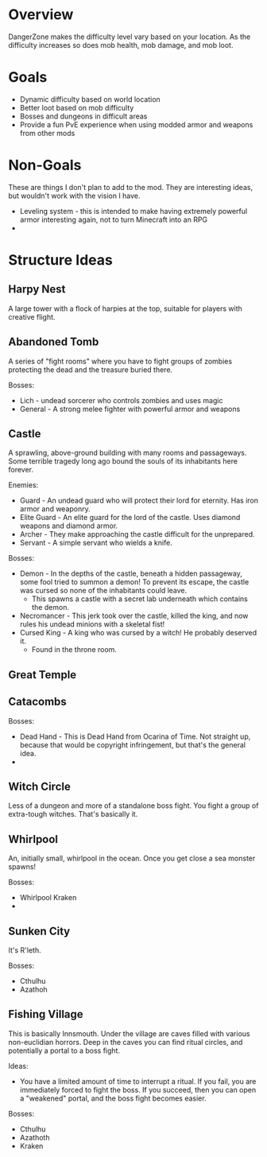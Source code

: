 
# Overview
DangerZone makes the difficulty level vary based on your location.
As the difficulty increases so does mob health, mob damage, and
mob loot.

# Goals
- Dynamic difficulty based on world location
- Better loot based on mob difficulty
- Bosses and dungeons in difficult areas
- Provide a fun PvE experience when using modded armor and weapons
  from other mods

# Non-Goals
These are things I don't plan to add to the mod. They are interesting ideas,
but wouldn't work with the vision I have. 
- Leveling system - this is intended to make having extremely powerful
  armor interesting again, not to turn Minecraft into an RPG
- 


# Structure Ideas
## Harpy Nest
A large tower with a flock of harpies at the top, suitable
for players with creative flight.

## Abandoned Tomb
A series of "fight rooms" where you have to fight groups of zombies protecting
the dead and the treasure buried there.

Bosses:
- Lich - undead sorcerer who controls zombies and uses magic
- General - A strong melee fighter with powerful armor and weapons

## Castle
A sprawling, above-ground building with many rooms and passageways. Some
terrible tragedy long ago bound the souls of its inhabitants here forever.

Enemies:
- Guard - An undead guard who will protect their lord for eternity.
  Has iron armor and weaponry.
- Elite Guard - An elite guard for the lord of the castle. Uses diamond
  weapons and diamond armor.
- Archer - They make approaching the castle difficult for the unprepared.
- Servant - A simple servant who wields a knife.

Bosses:
- Demon - In the depths of the castle, beneath a hidden passageway, some
  fool tried to summon a demon! To prevent its escape, the castle was cursed
  so none of the inhabitants could leave.
  - This spawns a castle with a secret lab underneath which contains the demon.
- Necromancer - This jerk took over the castle, killed the king, and now rules
  his undead minions with a skeletal fist!
- Cursed King - A king who was cursed by a witch! He probably deserved it.
  - Found in the throne room.

## Great Temple


## Catacombs

Bosses:
- Dead Hand - This is Dead Hand from Ocarina of Time. Not straight up, because that would be
  copyright infringement, but that's the general idea.
- 

## Witch Circle
Less of a dungeon and more of a standalone boss fight. You fight a group of extra-tough
witches. That's basically it.


## Whirlpool
An, initially small, whirlpool in the ocean. Once you get close a sea monster spawns!

Bosses:
- Whirlpool Kraken
- 

## Sunken City
It's R'leth. 

Bosses:
- Cthulhu
- Azathoh

## Fishing Village
This is basically Innsmouth. Under the village are caves filled with various non-euclidian
horrors. Deep in the caves you can find ritual circles, and potentially a portal to a boss
fight.

Ideas:
- You have a limited amount of time to interrupt a ritual. If you fail, you are immediately
  forced to fight the boss. If you succeed, then you can open a "weakened" portal, and
  the boss fight becomes easier.

Bosses:
- Cthulhu
- Azathoth
- Kraken
